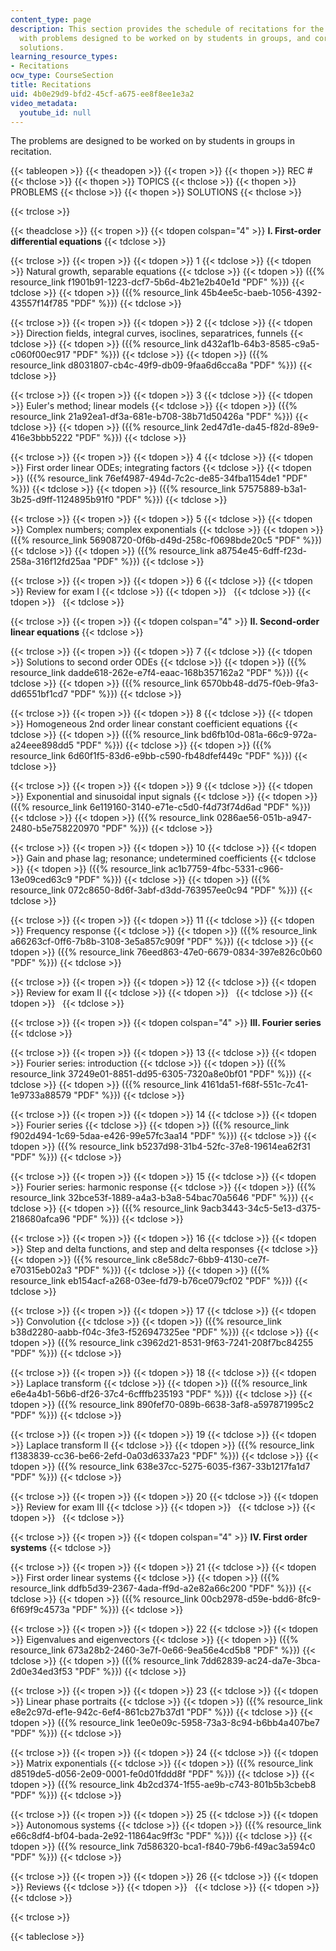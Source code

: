 ```yaml
---
content_type: page
description: This section provides the schedule of recitations for the course along
  with problems designed to be worked on by students in groups, and corresponding
  solutions.
learning_resource_types:
- Recitations
ocw_type: CourseSection
title: Recitations
uid: 4b0e29d9-bfd2-45cf-a675-ee8f8ee1e3a2
video_metadata:
  youtube_id: null
---
```


The problems are designed to be worked on by students in groups in recitation.

{{< tableopen >}}
{{< theadopen >}}
{{< tropen >}}
{{< thopen >}}
REC #
{{< thclose >}}
{{< thopen >}}
TOPICS
{{< thclose >}}
{{< thopen >}}
PROBLEMS
{{< thclose >}}
{{< thopen >}}
SOLUTIONS
{{< thclose >}}

{{< trclose >}}

{{< theadclose >}}
{{< tropen >}}
{{< tdopen colspan="4" >}}
**I. First-order differential equations**
{{< tdclose >}}

{{< trclose >}}
{{< tropen >}}
{{< tdopen >}}
1
{{< tdclose >}}
{{< tdopen >}}
Natural growth, separable equations
{{< tdclose >}}
{{< tdopen >}}
({{% resource_link f1901b91-1223-dcf7-5b6d-4b21e2b40e1d "PDF" %}})
{{< tdclose >}}
{{< tdopen >}}
({{% resource_link 45b4ee5c-baeb-1056-4392-43557f14f785 "PDF" %}})
{{< tdclose >}}

{{< trclose >}}
{{< tropen >}}
{{< tdopen >}}
2
{{< tdclose >}}
{{< tdopen >}}
Direction fields, integral curves, isoclines, separatrices, funnels
{{< tdclose >}}
{{< tdopen >}}
({{% resource_link d432af1b-64b3-8585-c9a5-c060f00ec917 "PDF" %}})
{{< tdclose >}}
{{< tdopen >}}
({{% resource_link d8031807-cb4c-49f9-db09-9faa6d6cca8a "PDF" %}})
{{< tdclose >}}

{{< trclose >}}
{{< tropen >}}
{{< tdopen >}}
3
{{< tdclose >}}
{{< tdopen >}}
Euler's method; linear models
{{< tdclose >}}
{{< tdopen >}}
({{% resource_link 21a92ea1-df3a-681e-b708-38b71d50426a "PDF" %}})
{{< tdclose >}}
{{< tdopen >}}
({{% resource_link 2ed47d1e-da45-f82d-89e9-416e3bbb5222 "PDF" %}})
{{< tdclose >}}

{{< trclose >}}
{{< tropen >}}
{{< tdopen >}}
4
{{< tdclose >}}
{{< tdopen >}}
First order linear ODEs; integrating factors
{{< tdclose >}}
{{< tdopen >}}
({{% resource_link 76ef4987-494d-7c2c-de85-34fba1154de1 "PDF" %}})
{{< tdclose >}}
{{< tdopen >}}
({{% resource_link 57575889-b3a1-3b25-d9ff-1124895b91f0 "PDF" %}})
{{< tdclose >}}

{{< trclose >}}
{{< tropen >}}
{{< tdopen >}}
5
{{< tdclose >}}
{{< tdopen >}}
Complex numbers; complex exponentials
{{< tdclose >}}
{{< tdopen >}}
({{% resource_link 56908720-0f6b-d49d-258c-f0698bde20c5 "PDF" %}})
{{< tdclose >}}
{{< tdopen >}}
({{% resource_link a8754e45-6dff-f23d-258a-316f12fd25aa "PDF" %}})
{{< tdclose >}}

{{< trclose >}}
{{< tropen >}}
{{< tdopen >}}
6
{{< tdclose >}}
{{< tdopen >}}
Review for exam I
{{< tdclose >}}
{{< tdopen >}}
 
{{< tdclose >}}
{{< tdopen >}}
 
{{< tdclose >}}

{{< trclose >}}
{{< tropen >}}
{{< tdopen colspan="4" >}}
**II. Second-order linear equations**
{{< tdclose >}}

{{< trclose >}}
{{< tropen >}}
{{< tdopen >}}
7
{{< tdclose >}}
{{< tdopen >}}
Solutions to second order ODEs
{{< tdclose >}}
{{< tdopen >}}
({{% resource_link dadde618-262e-e7f4-eaac-168b357162a2 "PDF" %}})
{{< tdclose >}}
{{< tdopen >}}
({{% resource_link 6570bb48-dd75-f0eb-9fa3-dd6551bf1cd7 "PDF" %}})
{{< tdclose >}}

{{< trclose >}}
{{< tropen >}}
{{< tdopen >}}
8
{{< tdclose >}}
{{< tdopen >}}
Homogeneous 2nd order linear constant coefficient equations
{{< tdclose >}}
{{< tdopen >}}
({{% resource_link bd6fb10d-081a-66c9-972a-a24eee898dd5 "PDF" %}})
{{< tdclose >}}
{{< tdopen >}}
({{% resource_link 6d60f1f5-83d6-e9bb-c590-fb48dfef449c "PDF" %}})
{{< tdclose >}}

{{< trclose >}}
{{< tropen >}}
{{< tdopen >}}
9
{{< tdclose >}}
{{< tdopen >}}
Exponential and sinusoidal input signals
{{< tdclose >}}
{{< tdopen >}}
({{% resource_link 6e119160-3140-e71e-c5d0-f4d73f74d6ad "PDF" %}})
{{< tdclose >}}
{{< tdopen >}}
({{% resource_link 0286ae56-051b-a947-2480-b5e758220970 "PDF" %}})
{{< tdclose >}}

{{< trclose >}}
{{< tropen >}}
{{< tdopen >}}
10
{{< tdclose >}}
{{< tdopen >}}
Gain and phase lag; resonance; undetermined coefficients
{{< tdclose >}}
{{< tdopen >}}
({{% resource_link ac1b7759-4fbc-5331-c966-13e09ced63c9 "PDF" %}})
{{< tdclose >}}
{{< tdopen >}}
({{% resource_link 072c8650-8d6f-3abf-d3dd-763957ee0c94 "PDF" %}})
{{< tdclose >}}

{{< trclose >}}
{{< tropen >}}
{{< tdopen >}}
11
{{< tdclose >}}
{{< tdopen >}}
Frequency response
{{< tdclose >}}
{{< tdopen >}}
({{% resource_link a66263cf-0ff6-7b8b-3108-3e5a857c909f "PDF" %}})
{{< tdclose >}}
{{< tdopen >}}
({{% resource_link 76eed863-47e0-6679-0834-397e826c0b60 "PDF" %}})
{{< tdclose >}}

{{< trclose >}}
{{< tropen >}}
{{< tdopen >}}
12
{{< tdclose >}}
{{< tdopen >}}
Review for exam II
{{< tdclose >}}
{{< tdopen >}}
 
{{< tdclose >}}
{{< tdopen >}}
 
{{< tdclose >}}

{{< trclose >}}
{{< tropen >}}
{{< tdopen colspan="4" >}}
**III. Fourier series**
{{< tdclose >}}

{{< trclose >}}
{{< tropen >}}
{{< tdopen >}}
13
{{< tdclose >}}
{{< tdopen >}}
Fourier series: introduction
{{< tdclose >}}
{{< tdopen >}}
({{% resource_link 37249e01-8851-dd95-6305-7320a8e0bf01 "PDF" %}})
{{< tdclose >}}
{{< tdopen >}}
({{% resource_link 4161da51-f68f-551c-7c41-1e9733a88579 "PDF" %}})
{{< tdclose >}}

{{< trclose >}}
{{< tropen >}}
{{< tdopen >}}
14
{{< tdclose >}}
{{< tdopen >}}
Fourier series
{{< tdclose >}}
{{< tdopen >}}
({{% resource_link f902d494-1c69-5daa-e426-99e57fc3aa14 "PDF" %}})
{{< tdclose >}}
{{< tdopen >}}
({{% resource_link b5237d98-31b4-52fc-37e8-19614ea62f31 "PDF" %}})
{{< tdclose >}}

{{< trclose >}}
{{< tropen >}}
{{< tdopen >}}
15
{{< tdclose >}}
{{< tdopen >}}
Fourier series: harmonic response
{{< tdclose >}}
{{< tdopen >}}
({{% resource_link 32bce53f-1889-a4a3-b3a8-54bac70a5646 "PDF" %}})
{{< tdclose >}}
{{< tdopen >}}
({{% resource_link 9acb3443-34c5-5e13-d375-218680afca96 "PDF" %}})
{{< tdclose >}}

{{< trclose >}}
{{< tropen >}}
{{< tdopen >}}
16
{{< tdclose >}}
{{< tdopen >}}
Step and delta functions, and step and delta responses
{{< tdclose >}}
{{< tdopen >}}
({{% resource_link c8e58dc7-6bb9-4130-ce7f-e70315eb02a3 "PDF" %}})
{{< tdclose >}}
{{< tdopen >}}
({{% resource_link eb154acf-a268-03ee-fd79-b76ce079cf02 "PDF" %}})
{{< tdclose >}}

{{< trclose >}}
{{< tropen >}}
{{< tdopen >}}
17
{{< tdclose >}}
{{< tdopen >}}
Convolution
{{< tdclose >}}
{{< tdopen >}}
({{% resource_link b38d2280-aabb-f04c-3fe3-f526947325ee "PDF" %}})
{{< tdclose >}}
{{< tdopen >}}
({{% resource_link c3962d21-8531-9f63-7241-208f7bc84255 "PDF" %}})
{{< tdclose >}}

{{< trclose >}}
{{< tropen >}}
{{< tdopen >}}
18
{{< tdclose >}}
{{< tdopen >}}
Laplace transform
{{< tdclose >}}
{{< tdopen >}}
({{% resource_link e6e4a4b1-56b6-df26-37c4-6cfffb235193 "PDF" %}})
{{< tdclose >}}
{{< tdopen >}}
({{% resource_link 890fef70-089b-6638-3af8-a597871995c2 "PDF" %}})
{{< tdclose >}}

{{< trclose >}}
{{< tropen >}}
{{< tdopen >}}
19
{{< tdclose >}}
{{< tdopen >}}
Laplace transform II
{{< tdclose >}}
{{< tdopen >}}
({{% resource_link f1383839-cc36-be66-2efd-0a03d6337a23 "PDF" %}})
{{< tdclose >}}
{{< tdopen >}}
({{% resource_link 638e37cc-5275-6035-f367-33b1217fa1d7 "PDF" %}})
{{< tdclose >}}

{{< trclose >}}
{{< tropen >}}
{{< tdopen >}}
20
{{< tdclose >}}
{{< tdopen >}}
Review for exam III
{{< tdclose >}}
{{< tdopen >}}
 
{{< tdclose >}}
{{< tdopen >}}
 
{{< tdclose >}}

{{< trclose >}}
{{< tropen >}}
{{< tdopen colspan="4" >}}
**IV. First order systems**
{{< tdclose >}}

{{< trclose >}}
{{< tropen >}}
{{< tdopen >}}
21
{{< tdclose >}}
{{< tdopen >}}
First order linear systems
{{< tdclose >}}
{{< tdopen >}}
({{% resource_link ddfb5d39-2367-4ada-ff9d-a2e82a66c200 "PDF" %}})
{{< tdclose >}}
{{< tdopen >}}
({{% resource_link 00cb2978-d59e-bdd6-8fc9-6f69f9c4573a "PDF" %}})
{{< tdclose >}}

{{< trclose >}}
{{< tropen >}}
{{< tdopen >}}
22
{{< tdclose >}}
{{< tdopen >}}
Eigenvalues and eigenvectors
{{< tdclose >}}
{{< tdopen >}}
({{% resource_link 673a28b2-2460-3e7f-0e66-9ea56e4cd5b8 "PDF" %}})
{{< tdclose >}}
{{< tdopen >}}
({{% resource_link 7dd62839-ac24-da7e-3bca-2d0e34ed3f53 "PDF" %}})
{{< tdclose >}}

{{< trclose >}}
{{< tropen >}}
{{< tdopen >}}
23
{{< tdclose >}}
{{< tdopen >}}
Linear phase portraits
{{< tdclose >}}
{{< tdopen >}}
({{% resource_link e8e2c97d-ef1e-942c-6ef4-861cb27b37d1 "PDF" %}})
{{< tdclose >}}
{{< tdopen >}}
({{% resource_link 1ee0e09c-5958-73a3-8c94-b6bb4a407be7 "PDF" %}})
{{< tdclose >}}

{{< trclose >}}
{{< tropen >}}
{{< tdopen >}}
24
{{< tdclose >}}
{{< tdopen >}}
Matrix exponentials
{{< tdclose >}}
{{< tdopen >}}
({{% resource_link d8519de5-d056-2e09-0001-fe0d01fddd8f "PDF" %}})
{{< tdclose >}}
{{< tdopen >}}
({{% resource_link 4b2cd374-1f55-ae9b-c743-801b5b3cbeb8 "PDF" %}})
{{< tdclose >}}

{{< trclose >}}
{{< tropen >}}
{{< tdopen >}}
25
{{< tdclose >}}
{{< tdopen >}}
Autonomous systems
{{< tdclose >}}
{{< tdopen >}}
({{% resource_link e66c8df4-bf04-bada-2e92-11864ac9ff3c "PDF" %}})
{{< tdclose >}}
{{< tdopen >}}
({{% resource_link 7d586320-bca1-f840-79b6-f49ac3a594c0 "PDF" %}})
{{< tdclose >}}

{{< trclose >}}
{{< tropen >}}
{{< tdopen >}}
26
{{< tdclose >}}
{{< tdopen >}}
Reviews
{{< tdclose >}}
{{< tdopen >}}
 
{{< tdclose >}}
{{< tdopen >}}
 
{{< tdclose >}}

{{< trclose >}}

{{< tableclose >}}